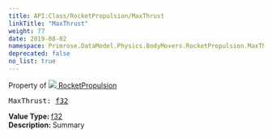 ```yaml
---
title: API:Class/RocketPropulsion/MaxThrust
linkTitle: "MaxThrust"
weight: 77
date: 2019-08-02
namespace: Primrose.DataModel.Physics.BodyMovers.RocketPropulsion.MaxThrust
deprecated: false
no_list: true
---
```

Property of <a href="/docs/api-reference/Class/RocketPropulsion"><img src="/icons/silk/rocket.png"/>&nbsp;RocketPropulsion</a>
<pre class="method-declaration">
MaxThrust: <a class="type" href="/docs/api-reference/System/Primitives#single">f32</a></pre>
<b>Value Type: </b>
<a class="type" href="/docs/api-reference/System/Primitives#single">f32</a>
<br/>
<b>Description: </b>
Summary


